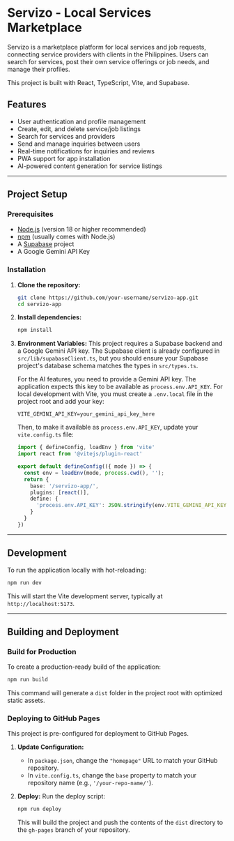 # Servizo - Local Services Marketplace

Servizo is a marketplace platform for local services and job requests, connecting service providers with clients in the Philippines. Users can search for services, post their own service offerings or job needs, and manage their profiles.

This project is built with React, TypeScript, Vite, and Supabase.

## Features

- User authentication and profile management
- Create, edit, and delete service/job listings
- Search for services and providers
- Send and manage inquiries between users
- Real-time notifications for inquiries and reviews
- PWA support for app installation
- AI-powered content generation for service listings

---

## Project Setup

### Prerequisites

- [Node.js](https://nodejs.org/) (version 18 or higher recommended)
- [npm](https://www.npmjs.com/) (usually comes with Node.js)
- A [Supabase](https://supabase.com/) project
- A Google Gemini API Key

### Installation

1.  **Clone the repository:**
    ```bash
    git clone https://github.com/your-username/servizo-app.git
    cd servizo-app
    ```

2.  **Install dependencies:**
    ```bash
    npm install
    ```

3.  **Environment Variables:**
    This project requires a Supabase backend and a Google Gemini API key. The Supabase client is already configured in `src/lib/supabaseClient.ts`, but you should ensure your Supabase project's database schema matches the types in `src/types.ts`.

    For the AI features, you need to provide a Gemini API key. The application expects this key to be available as `process.env.API_KEY`. For local development with Vite, you must create a `.env.local` file in the project root and add your key:

    ```
    VITE_GEMINI_API_KEY=your_gemini_api_key_here
    ```
    
    Then, to make it available as `process.env.API_KEY`, update your `vite.config.ts` file:
    
    ```ts
    import { defineConfig, loadEnv } from 'vite'
    import react from '@vitejs/plugin-react'

    export default defineConfig(({ mode }) => {
      const env = loadEnv(mode, process.cwd(), '');
      return {
        base: '/servizo-app/',
        plugins: [react()],
        define: {
          'process.env.API_KEY': JSON.stringify(env.VITE_GEMINI_API_KEY)
        }
      }
    })
    ```

---

## Development

To run the application locally with hot-reloading:

```bash
npm run dev
```

This will start the Vite development server, typically at `http://localhost:5173`.

---

## Building and Deployment

### Build for Production

To create a production-ready build of the application:

```bash
npm run build
```

This command will generate a `dist` folder in the project root with optimized static assets.

### Deploying to GitHub Pages

This project is pre-configured for deployment to GitHub Pages.

1.  **Update Configuration:**
    -   In `package.json`, change the `"homepage"` URL to match your GitHub repository.
    -   In `vite.config.ts`, change the `base` property to match your repository name (e.g., `'/your-repo-name/'`).

2.  **Deploy:**
    Run the deploy script:
    ```bash
    npm run deploy
    ```
    This will build the project and push the contents of the `dist` directory to the `gh-pages` branch of your repository.
